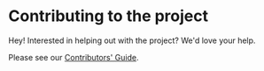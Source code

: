 # Contributing to the project

Hey! Interested in helping out with the project? We'd love your help.

Please see our [Contributors' Guide](https://history.newtheatre.org.uk/docs/contributing/).
